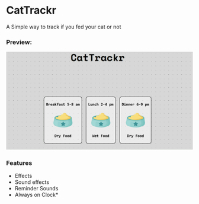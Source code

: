 # CatTrackr
A Simple way to track if you fed your cat or not
### Preview:
<img src="./readme/Animation.gif">

### Features
- Effects
- Sound effects
- Reminder Sounds
- Always on Clock*
